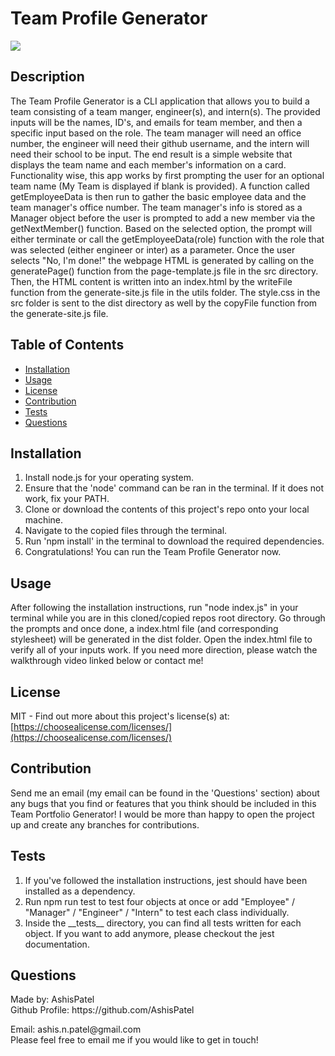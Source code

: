 <h1>Team Profile Generator</h1>
  <image src='https://img.shields.io/badge/license-MIT-green.svg' />
  <h2>Description</h2>
  
  The Team Profile Generator is a CLI application that allows you to build a team consisting of a team manger, engineer(s), and intern(s). The provided inputs will be the names, ID's, and emails for team member, and then a specific input based on the role. The team manager will need an office number, the engineer will need their github username, and the intern will need their school to be input. The end result is a simple website that displays the team name and each member's information on a card. Functionality wise, this app works by first prompting the user for an optional team name (My Team is displayed if blank is provided). A function called getEmployeeData is then run to gather the basic employee data and the team manager's office number. The team manager's info is stored as a Manager object before the user is prompted to add a new member via the getNextMember() function. Based on the selected option, the prompt will either terminate or call the getEmployeeData(role) function with the role that was selected (either engineer or inter) as a parameter. Once the user selects "No, I'm done!" the webpage HTML is generated by calling on the generatePage() function from the page-template.js file in the src directory. Then, the HTML content is written into an index.html by the writeFile function from the generate-site.js file in the utils folder. The style.css in the src folder is sent to the dist directory as well by the copyFile function from the generate-site.js file. 

  <h2>Table of Contents</h2>
 <ul>
  <li><a href="#installation">Installation</a></li>
    <li><a href="#usage">Usage</a></li>
    <li><a href="#license">License</a></li>
    <li><a href="#contribution">Contribution</a></li>
    <li><a href="#tests">Tests</a></li>
    
  <li><a href="#questions">Questions</a></li>
 </ul>

  <h2 id="installation">Installation</h2>
  <ol>
    <li>Install node.js for your operating system.</li> 
    <li>Ensure that the 'node' command can be ran in the terminal. If it does not work, fix your PATH. </li> 
    <li>Clone or download the contents of this project's repo onto your local machine. </li> 
    <li>Navigate to the copied files through the terminal.</li> 
    <li>Run 'npm install' in the terminal to download the required dependencies. </li> 
    <li>Congratulations! You can run the Team Profile Generator now. </li> 
    
  </ol>
  

  <h2 id="usage">Usage</h2>
  <p>After following the installation instructions, run "node index.js" in your terminal while you are in this cloned/copied repos root directory. Go through the prompts and once done, a index.html file (and corresponding stylesheet) will be generated in the dist folder. Open the index.html file to verify all of your inputs work. If you need more direction, please watch the walkthrough video linked below or contact me! </p>
  
 
  
  <h2 id="license">License</h2>

  MIT - Find out more about this project's license(s) at: [https://choosealicense.com/licenses/](https://choosealicense.com/licenses/)

  <h2 id="contribution">Contribution</h2>
  <p>Send me an email (my email can be found in the 'Questions' section) about any bugs that you find or features that you think should be included in this Team Portfolio Generator! I would be more than happy to open the project up and create any branches for contributions. </p>
  
  
  <h2 id="tests">Tests</h2>
  <ol>
    <li>If you've followed the installation instructions, jest should have been installed as a dependency. </li> 
    <li>Run npm run test to test four objects at once or add "Employee" / "Manager" / "Engineer" / "Intern" to test each class individually. </li> 
    <li>Inside the __tests__ directory, you can find all tests written for each object. If you want to add anymore, please checkout the jest documentation. </li> 
    
  </ol>
  

  <h2 id="questions">Questions</h2>
  
  <p> 
  Made by: AshisPatel<br />
  Github Profile: https://github.com/AshisPatel<br />
  </p>Email: ashis.n.patel@gmail.com<br />Please feel free to email me if you would like to get in touch!
  